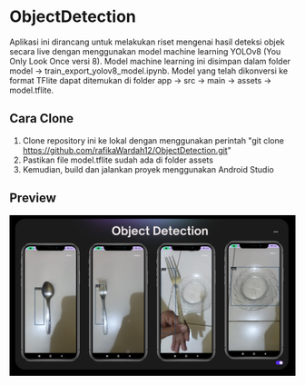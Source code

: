 # ObjectDetection
Aplikasi ini dirancang untuk melakukan riset mengenai hasil deteksi objek secara live dengan menggunakan model machine learning YOLOv8 (You Only Look Once versi 8). Model machine learning ini disimpan dalam folder model -> train_export_yolov8_model.ipynb. Model yang telah dikonversi ke format TFlite dapat ditemukan di folder app -> src -> main -> assets -> model.tflite.

## Cara Clone
1. Clone repository ini ke lokal dengan menggunakan perintah "git clone https://github.com/rafikaWardah12/ObjectDetection.git" 
2. Pastikan file model.tflite sudah ada di folder assets
3. Kemudian, build dan jalankan proyek menggunakan Android Studio

## Preview <a name="Preview"></a>
<div style="display:flex;">
     <img alt="Preview" title="Preview" width="" src="images/1.png" />
</div>
